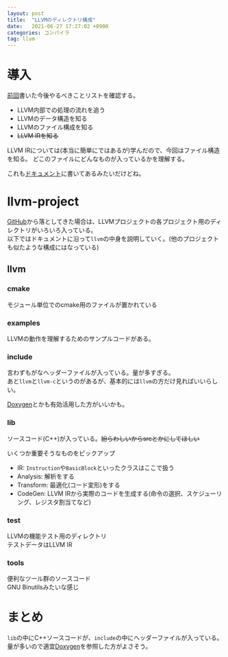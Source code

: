 ```yaml
---
layout: post
title:  "LLVMのディレクトリ構成"
date:   2021-06-27 17:27:02 +0900
categories: コンパイラ
tag: llvm
---
```

# 導入
[前回](../../../2021/06/27/llvm-ir-0.html)書いた今後やるべきことリストを確認する。
- LLVM内部での処理の流れを追う
- LLVMのデータ構造を知る
- LLVMのファイル構成を知る
- ~~LLVM IRを知る~~

LLVM IRについては(本当に簡単にではあるが)学んだので、今回はファイル構造を知る。
どこのファイルにどんなものが入っているかを理解する。

これも[ドキュメント](https://llvm.org/docs/GettingStarted.html#directory-layout)に書いてあるみたいだけどね。

# llvm-project
[GitHub](https://github.com/llvm/llvm-project)から落としてきた場合は、LLVMプロジェクトの各プロジェクト用のディレクトリがいろいろ入っている。  
以下ではドキュメントに沿って`llvm`の中身を説明していく。(他のプロジェクトも似たような構成にはなっている)
## llvm
### cmake
モジュール単位でのcmake用のファイルが置かれている

### examples
LLVMの動作を理解するためのサンプルコードがある。

### include
言わずもがなヘッダーファイルが入っている。量が多すぎる。  
あと`llvm`と`llvm-c`というのがあるが、基本的には`llvm`の方だけ見ればいいらしい。

[Doxygen](https://llvm.org/doxygen/files.html)とかも有効活用した方がいいかも。

### lib
ソースコード(C++)が入っている。~~紛らわしいからsrcとかにしてほしい~~

いくつか重要そうなものをピックアップ
- IR: `Instruction`や`BasicBlock`といったクラスはここで扱う
- Analysis: 解析をする
- Transform: 最適化(コード変形)をする
- CodeGen: LLVM IRから実際のコードを生成する(命令の選択、スケジューリング、レジスタ割当てなど)

### test
LLVMの機能テスト用のディレクトリ  
テストデータはLLVM IR

### tools
便利なツール群のソースコード  
GNU Binutilsみたいな感じ

# まとめ
`lib`の中にC++ソースコードが、`include`の中にヘッダーファイルが入っている。  
量が多いので適宜[Doxygen](https://llvm.org/doxygen/files.html)を参照した方がよさそう。
